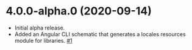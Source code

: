# 4.0.0-alpha.0 (2020-09-14)

- Initial alpha release.
- Added an Angular CLI schematic that generates a locales resources module for libraries. [#1](https://github.com/blackbaud/skyux-sdk-angular-schematics/pull/1)
